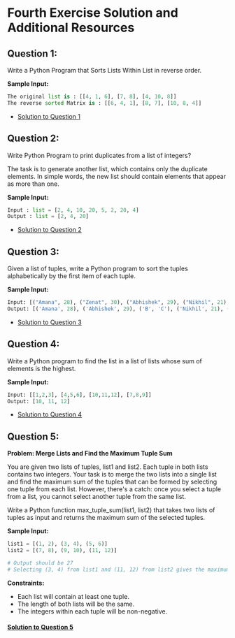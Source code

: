 # Fourth Exercise Solution and Additional Resources

## Question 1:

Write a Python Program that Sorts Lists Within List in reverse order.

**Sample Input:**

```python
The original list is : [[4, 1, 6], [7, 8], [4, 10, 8]]
The reverse sorted Matrix is : [[6, 4, 1], [8, 7], [10, 8, 4]]
```

- [Solution to Question 1]()

## Question 2:

Write Python Program to print duplicates from a list of integers?

The task is to generate another list, which contains only the duplicate elements. In simple words, the new list should contain elements that appear as more than one.

**Sample Input:**

```python
Input : list = [2, 4, 10, 20, 5, 2, 20, 4]
Output : list = [2, 4, 20]
```

- [Solution to Question 2]()

## Question 3:

Given a list of tuples, write a Python program to sort the tuples alphabetically by the first item of each tuple.

**Sample Input:**

```python
Input: [("Amana", 28), ("Zenat", 30), ("Abhishek", 29), ("Nikhil", 21), ("B", "C")]
Output: [('Amana', 28), ('Abhishek', 29), ('B', 'C'), ('Nikhil', 21), ('Zenat', 30)]
```

- [Solution to Question 3]()

## Question 4:

Write a Python program to find the list in a list of lists whose sum of elements is the highest.

**Sample Input:**

```python
Input: [[1,2,3], [4,5,6], [10,11,12], [7,8,9]]
Output: [10, 11, 12]
```

- [Solution to Question 4]()

## Question 5:

**Problem: Merge Lists and Find the Maximum Tuple Sum**

You are given two lists of tuples, list1 and list2. Each tuple in both lists contains two integers. Your task is to merge the two lists into a single list and find the maximum sum of the tuples that can be formed by selecting one tuple from each list. However, there's a catch: once you select a tuple from a list, you cannot select another tuple from the same list.

Write a Python function max_tuple_sum(list1, list2) that takes two lists of tuples as input and returns the maximum sum of the selected tuples.

**Sample Input:**

```python
list1 = [(1, 2), (3, 4), (5, 6)]
list2 = [(7, 8), (9, 10), (11, 12)]

# Output should be 27
# Selecting (3, 4) from list1 and (11, 12) from list2 gives the maximum sum: 3 + 4 + 11 + 12 = 27
```

**Constraints:**

- Each list will contain at least one tuple.
- The length of both lists will be the same.
- The integers within each tuple will be non-negative.

#### [Solution to Question 5]()